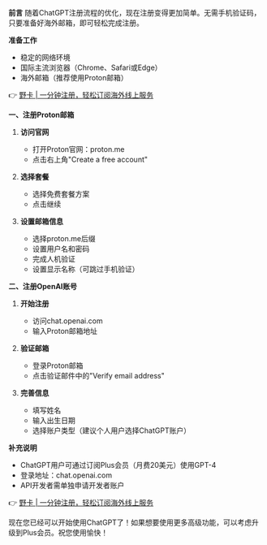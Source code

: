 **前言**
随着ChatGPT注册流程的优化，现在注册变得更加简单。无需手机验证码，只要准备好海外邮箱，即可轻松完成注册。

**准备工作**
- 稳定的网络环境
- 国际主流浏览器（Chrome、Safari或Edge）
- 海外邮箱（推荐使用Proton邮箱）

👉 [野卡 | 一分钟注册，轻松订阅海外线上服务](https://bit.ly/bewildcard)

**一、注册Proton邮箱**

1. **访问官网**
   - 打开Proton官网：proton.me
   - 点击右上角"Create a free account"

2. **选择套餐**
   - 选择免费套餐方案
   - 点击继续

3. **设置邮箱信息**
   - 选择proton.me后缀
   - 设置用户名和密码
   - 完成人机验证
   - 设置显示名称（可跳过手机验证）

**二、注册OpenAI账号**

1. **开始注册**
   - 访问chat.openai.com
   - 输入Proton邮箱地址

2. **验证邮箱**
   - 登录Proton邮箱
   - 点击验证邮件中的"Verify email address"

3. **完善信息**
   - 填写姓名
   - 输入出生日期
   - 选择账户类型（建议个人用户选择ChatGPT账户）

**补充说明**
- ChatGPT用户可通过订阅Plus会员（月费20美元）使用GPT-4
- 登录地址：chat.openai.com
- API开发者需单独申请开发者账户

👉 [野卡 | 一分钟注册，轻松订阅海外线上服务](https://bit.ly/bewildcard)

现在您已经可以开始使用ChatGPT了！如果想要使用更多高级功能，可以考虑升级到Plus会员。祝您使用愉快！